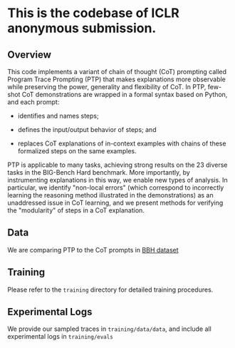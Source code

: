 # This is the codebase of ICLR anonymous submission.

## Overview
This code implements a variant of chain of thought (CoT) prompting
called Program Trace Prompting (PTP) that makes explanations more
observable while preserving the power, generality and flexibility of
CoT.  In PTP, few-shot CoT demonstrations are wrapped in a formal
syntax based on Python, and each prompt: 

 * identifies and names steps;

 * defines the input/output behavior of steps; and 

 * replaces CoT explanations of in-context examples with chains of
these formalized steps on the same examples.  

PTP is applicable to many tasks, achieving strong results on the 23
diverse tasks in the BIG-Bench Hard benchmark. More importantly, by
instrumenting explanations in this way, we enable new types of
analysis. In particular, we identify "non-local errors" (which
correspond to incorrectly learning the reasoning method illustrated in
the demonstrations) as an unaddressed issue in CoT learning, and we
present methods for verifying the "modularity" of steps in a CoT
explanation.

## Data

We are comparing PTP to the CoT prompts in [BBH
dataset](https://github.com/suzgunmirac/BIG-Bench-Hard)

## Training

Please refer to the `training` directory for detailed training procedures.


## Experimental Logs
We provide our sampled traces in ```training/data/data```, 
and include all experimental logs in ```training/evals```

